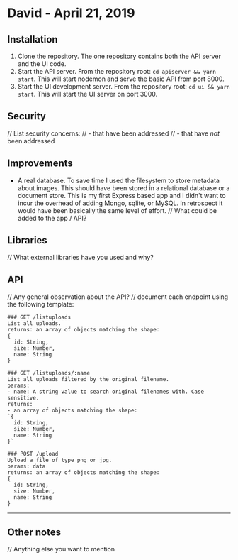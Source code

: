 # David - April 21, 2019
## Installation
1. Clone the repository. The one repository contains both the API server and the UI code.
2. Start the API server. From the repository root: `cd apiserver && yarn start`. This will start nodemon and serve the basic API from port 8000.
3. Start the UI development server. From the repository root: `cd ui && yarn start`. This will start the UI server on port 3000.

## Security
// List security concerns:
// - that have been addressed
// - that have *not* been addressed

## Improvements
- A real database. To save time I used the filesystem to store metadata about images. This should have been stored in a relational database or a document store. This is my first Express based app and I didn't want to incur the overhead of adding Mongo, sqlite, or MySQL. In retrospect it would have been basically the same level of effort.
// What could be added to the app / API?

## Libraries
// What external libraries have you used and why?

## API
// Any general observation about the API?
// document each endpoint using the following template:
```
### GET /listuploads
List all uploads.
returns: an array of objects matching the shape:
{
  id: String,
  size: Number,
  name: String
}
```
```
### GET /listuploads/:name
List all uploads filtered by the original filename.
params:
- name: A string value to search original filenames with. Case sensitive.
returns:
- an array of objects matching the shape:
`{
  id: String,
  size: Number,
  name: String
}`
```
```
### POST /upload
Upload a file of type png or jpg.
params: data
returns: an array of objects matching the shape:
{
  id: String,
  size: Number,
  name: String
}
```
---
## Other notes
// Anything else you want to mention